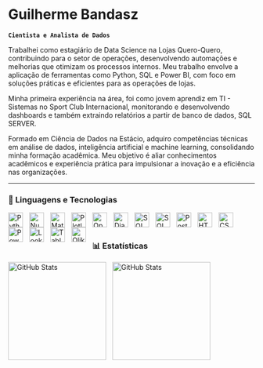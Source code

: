 # Guilherme Bandasz

**`Cientista e Analista de Dados`**

Trabalhei como estagiário de Data Science na Lojas Quero-Quero, contribuindo para o setor de operações, desenvolvendo automações e melhorias que otimizam os processos internos. Meu trabalho envolve a aplicação de ferramentas como Python, SQL e Power BI, com foco em soluções práticas e eficientes para as operações de lojas.

Minha primeira experiência na área, foi como jovem aprendiz em TI - Sistemas no Sport Club Internacional, monitorando e desenvolvendo dashboards e também extraindo relatórios a partir de banco de dados, SQL SERVER.

Formado em Ciência de Dados na Estácio, adquiro competências técnicas em análise de dados, inteligência artificial e machine learning, consolidando minha formação acadêmica. Meu objetivo é aliar conhecimentos acadêmicos e experiência prática para impulsionar a inovação e a eficiência nas organizações.

---

### 🤖 Linguagens e Tecnologias

<!-- Python -->
<img 
    align="left" 
    alt="Python" 
    title="Python"
    width="30px" 
    style="padding-right: 10px;" 
    src="https://cdn.jsdelivr.net/gh/devicons/devicon@latest/icons/python/python-original.svg" 
/>

<!-- NumPy -->
<img 
    align="left" 
    alt="NumPy" 
    title="NumPy"
    width="30px" 
    style="padding-right: 10px;" 
    src="https://cdn.jsdelivr.net/gh/devicons/devicon@latest/icons/numpy/numpy-original.svg" 
/>

<!-- Matplotlib (não tem no devicon, uso logo oficial adaptado) -->
<img 
    align="left" 
    alt="Matplotlib" 
    title="Matplotlib"
    width="30px" 
    style="padding-right: 10px;" 
    src="https://upload.wikimedia.org/wikipedia/commons/8/84/Matplotlib_icon.svg" 
/>

<!-- Plotly -->
<img 
    align="left" 
    alt="Plotly" 
    title="Plotly"
    width="30px" 
    style="padding-right: 10px;" 
    src="https://seeklogo.com/images/P/plotly-logo-92D7BA90F1-seeklogo.com.png" 
/>

<!-- OpenPyXL (não tem logo oficial, usei Excel genérico) -->
<img 
    align="left" 
    alt="OpenPyXL" 
    title="OpenPyXL"
    width="30px" 
    style="padding-right: 10px;" 
    src="https://cdn.jsdelivr.net/gh/devicons/devicon@latest/icons/excel/excel-original.svg" 
/>

<!-- Django -->
<img 
    align="left" 
    alt="Django" 
    title="Django"
    width="30px" 
    style="padding-right: 10px;" 
    src="https://cdn.jsdelivr.net/gh/devicons/devicon@latest/icons/django/django-plain.svg" 
/>

<!-- SQL -->
<img 
    align="left" 
    alt="SQL" 
    title="SQL"
    width="30px" 
    style="padding-right: 10px;" 
    src="https://upload.wikimedia.org/wikipedia/commons/8/87/Sql_data_base_with_logo.png" 
/>

<!-- SQL Server -->
<img 
    align="left" 
    alt="SQL Server" 
    title="SQL Server"
    width="30px" 
    style="padding-right: 10px;" 
    src="https://cdn.jsdelivr.net/gh/devicons/devicon@latest/icons/microsoftsqlserver/microsoftsqlserver-plain.svg" 
/>

<!-- PostgreSQL -->
<img 
    align="left" 
    alt="PostgreSQL" 
    title="PostgreSQL"
    width="30px" 
    style="padding-right: 10px;" 
    src="https://cdn.jsdelivr.net/gh/devicons/devicon@latest/icons/postgresql/postgresql-original.svg" 
/>

<!-- HTML -->
<img 
    align="left" 
    alt="HTML" 
    title="HTML"
    width="30px" 
    style="padding-right: 10px;" 
    src="https://cdn.jsdelivr.net/gh/devicons/devicon@latest/icons/html5/html5-original.svg" 
/>

<!-- CSS -->
<img 
    align="left" 
    alt="CSS" 
    title="CSS"
    width="30px" 
    style="padding-right: 10px;" 
    src="https://cdn.jsdelivr.net/gh/devicons/devicon@latest/icons/css3/css3-original.svg" 
/>

<!-- Power BI -->
<img 
    align="left" 
    alt="Power BI" 
    title="Power BI"
    width="30px" 
    style="padding-right: 10px;" 
    src="https://upload.wikimedia.org/wikipedia/commons/c/cf/New_Power_BI_Logo.svg" 
/>

<!-- Looker -->
<img 
    align="left" 
    alt="Looker" 
    title="Looker"
    width="30px" 
    style="padding-right: 10px;" 
    src="https://seeklogo.com/images/L/looker-logo-6CA6DC2B0F-seeklogo.com.png" 
/>

<!-- Tableau -->
<img 
    align="left" 
    alt="Tableau" 
    title="Tableau"
    width="30px" 
    style="padding-right: 10px;" 
    src="https://cdn.worldvectorlogo.com/logos/tableau-software.svg" 
/>

<!-- Qlik -->
<img 
    align="left" 
    alt="Qlik" 
    title="Qlik"
    width="30px" 
    style="padding-right: 10px;" 
    src="https://seeklogo.com/images/Q/qlik-logo-AA74C66C35-seeklogo.com.png" 
/>

          

<br/>
<br/>

### 📊 Estatísticas

<p>
  <img 
    align="left" 
    alt="GitHub Stats" 
    height="200" 
    style="padding-right: 10px;" 
    src="https://github-readme-stats.vercel.app/api?username=Gbandasz&show_icons=true&theme=tokyonight&include_all_commits=true&locale=pt-br" 
  />

<img 
      align="left" 
      alt="GitHub Stats" 
      height="200" 
      src="https://github-readme-stats.vercel.app/api/top-langs/?username=Gbandasz&theme=tokyonight&layout=compact&custom_title=Tecnologias&langs_count=9" 
  />

</p>

<!--
**GBandasz/Gbandasz** is a ✨ _special_ ✨ repository because its `README.md` (this file) appears on your GitHub profile.

Here are some ideas to get you started:

- 🔭 I’m currently working on ...
- 🌱 I’m currently learning ...
- 👯 I’m looking to collaborate on ...
- 🤔 I’m looking for help with ...
- 💬 Ask me about ...
- 📫 How to reach me: ...
- 😄 Pronouns: ...
- ⚡ Fun fact: ...
-->
